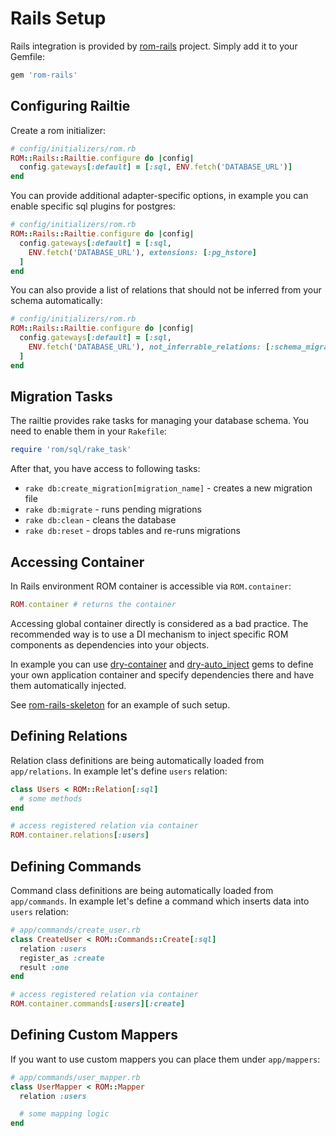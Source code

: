 # Rails Setup

Rails integration is provided by [rom-rails](https://github.com/rom-rb/rom-rails)
project. Simply add it to your Gemfile:

``` ruby
gem 'rom-rails'
```

## Configuring Railtie

Create a rom initializer:

``` ruby
# config/initializers/rom.rb
ROM::Rails::Railtie.configure do |config|
  config.gateways[:default] = [:sql, ENV.fetch('DATABASE_URL')]
end
```

You can provide additional adapter-specific options, in example you can enable
specific sql plugins for postgres:

``` ruby
# config/initializers/rom.rb
ROM::Rails::Railtie.configure do |config|
  config.gateways[:default] = [:sql,
    ENV.fetch('DATABASE_URL'), extensions: [:pg_hstore]
  ]
end
```

You can also provide a list of relations that should not be inferred from your
schema automatically:

``` ruby
# config/initializers/rom.rb
ROM::Rails::Railtie.configure do |config|
  config.gateways[:default] = [:sql,
    ENV.fetch('DATABASE_URL'), not_inferrable_relations: [:schema_migrations]
  ]
end
```

## Migration Tasks

The railtie provides rake tasks for managing your database schema. You need to
enable them in your `Rakefile`:

``` ruby
require 'rom/sql/rake_task'
```

After that, you have access to following tasks:

* `rake db:create_migration[migration_name]` - creates a new migration file
* `rake db:migrate` - runs pending migrations
* `rake db:clean` - cleans the database
* `rake db:reset` - drops tables and re-runs migrations

## Accessing Container

In Rails environment ROM container is accessible via `ROM.container`:

``` ruby
ROM.container # returns the container
```

Accessing global container directly is considered as a bad practice. The recommended
way is to use a DI mechanism to inject specific ROM components as dependencies
into your objects.

In example you can use [dry-container](https://github.com/dryrb/dry-container)
and [dry-auto_inject](https://github.com/dryrb/dry-auto_inject) gems to define
your own application container and specify dependencies there and have them
automatically injected.

See [rom-rails-skeleton](https://github.com/solnic/rom-rails-skeleton) for an example
of such setup.

## Defining Relations

Relation class definitions are being automatically loaded from `app/relations`.
In example let's define `users` relation:

``` ruby
class Users < ROM::Relation[:sql]
  # some methods
end

# access registered relation via container
ROM.container.relations[:users]
```

## Defining Commands

Command class definitions are being automatically loaded from `app/commands`.
In example let's define a command which inserts data into `users` relation:

``` ruby
# app/commands/create_user.rb
class CreateUser < ROM::Commands::Create[:sql]
  relation :users
  register_as :create
  result :one
end

# access registered relation via container
ROM.container.commands[:users][:create]
```

## Defining Custom Mappers

If you want to use custom mappers you can place them under `app/mappers`:

``` ruby
# app/commands/user_mapper.rb
class UserMapper < ROM::Mapper
  relation :users

  # some mapping logic
end
```
